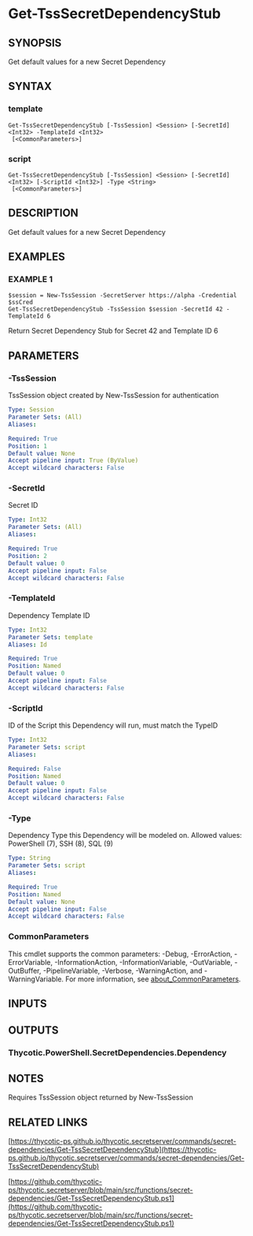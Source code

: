 # Get-TssSecretDependencyStub

## SYNOPSIS
Get default values for a new Secret Dependency

## SYNTAX

### template
```
Get-TssSecretDependencyStub [-TssSession] <Session> [-SecretId] <Int32> -TemplateId <Int32>
 [<CommonParameters>]
```

### script
```
Get-TssSecretDependencyStub [-TssSession] <Session> [-SecretId] <Int32> [-ScriptId <Int32>] -Type <String>
 [<CommonParameters>]
```

## DESCRIPTION
Get default values for a new Secret Dependency

## EXAMPLES

### EXAMPLE 1
```
$session = New-TssSession -SecretServer https://alpha -Credential $ssCred
Get-TssSecretDependencyStub -TssSession $session -SecretId 42 -TemplateId 6
```

Return Secret Dependency Stub for Secret 42 and Template ID 6

## PARAMETERS

### -TssSession
TssSession object created by New-TssSession for authentication

```yaml
Type: Session
Parameter Sets: (All)
Aliases:

Required: True
Position: 1
Default value: None
Accept pipeline input: True (ByValue)
Accept wildcard characters: False
```

### -SecretId
Secret ID

```yaml
Type: Int32
Parameter Sets: (All)
Aliases:

Required: True
Position: 2
Default value: 0
Accept pipeline input: False
Accept wildcard characters: False
```

### -TemplateId
Dependency Template ID

```yaml
Type: Int32
Parameter Sets: template
Aliases: Id

Required: True
Position: Named
Default value: 0
Accept pipeline input: False
Accept wildcard characters: False
```

### -ScriptId
ID of the Script this Dependency will run, must match the TypeID

```yaml
Type: Int32
Parameter Sets: script
Aliases:

Required: False
Position: Named
Default value: 0
Accept pipeline input: False
Accept wildcard characters: False
```

### -Type
Dependency Type this Dependency will be modeled on.
Allowed values: PowerShell (7), SSH (8), SQL (9)

```yaml
Type: String
Parameter Sets: script
Aliases:

Required: True
Position: Named
Default value: None
Accept pipeline input: False
Accept wildcard characters: False
```

### CommonParameters
This cmdlet supports the common parameters: -Debug, -ErrorAction, -ErrorVariable, -InformationAction, -InformationVariable, -OutVariable, -OutBuffer, -PipelineVariable, -Verbose, -WarningAction, and -WarningVariable. For more information, see [about_CommonParameters](http://go.microsoft.com/fwlink/?LinkID=113216).

## INPUTS

## OUTPUTS

### Thycotic.PowerShell.SecretDependencies.Dependency
## NOTES
Requires TssSession object returned by New-TssSession

## RELATED LINKS

[https://thycotic-ps.github.io/thycotic.secretserver/commands/secret-dependencies/Get-TssSecretDependencyStub](https://thycotic-ps.github.io/thycotic.secretserver/commands/secret-dependencies/Get-TssSecretDependencyStub)

[https://github.com/thycotic-ps/thycotic.secretserver/blob/main/src/functions/secret-dependencies/Get-TssSecretDependencyStub.ps1](https://github.com/thycotic-ps/thycotic.secretserver/blob/main/src/functions/secret-dependencies/Get-TssSecretDependencyStub.ps1)

